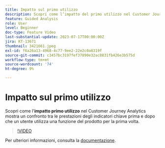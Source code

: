 ```yaml
---
title: Impatto sul primo utilizzo
description: Scopri come l’impatto del primo utilizzo nel Customer Journey Analytics mostra un confronto tra le prestazioni degli indicatori chiave prima e dopo che un utente utilizza una funzione del prodotto per la prima volta.
feature: Guided Analysis
role: User
level: Beginner
doc-type: Feature Video
last-substantial-update: 2023-07-17T00:00:00Z
jira: KT-13671
thumbnail: 3421661.jpeg
exl-id: f6a26a13-4968-4c77-9ee2-22e2c0a8319f
source-git-commit: c3457bc3197fef37890e32ac8831fb426e3b575d
workflow-type: tm+mt
source-wordcount: '74'
ht-degree: 9%

---
```


# Impatto sul primo utilizzo

Scopri come l&#39;**impatto primo utilizzo** nel Customer Journey Analytics mostra un confronto tra le prestazioni degli indicatori chiave prima e dopo che un utente utilizza una funzione del prodotto per la prima volta.

>[!VIDEO](https://video.tv.adobe.com/v/3423497/?learn=on&captions=ita)

Per ulteriori informazioni, consulta la [documentazione](https://experienceleague.adobe.com/docs/analytics-platform/using/guided-analysis/impact/first-use.html?lang=it).
